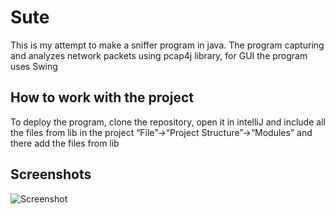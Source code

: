 
# Sute

This is my attempt to make a sniffer program in java. The program capturing and analyzes network packets using pcap4j library, for GUI the program uses Swing


## How to work with the project

To deploy the program, clone the repository, open it in intelliJ and include all the files from lib in the project “File”->“Project Structure”->“Modules” and there add the files from lib

## Screenshots

![Screenshot]([https://via.placeholder.com/468x300?text=App+Screenshot+Here](https://github.com/Aika336/Sute/blob/main/photo/image.png))
